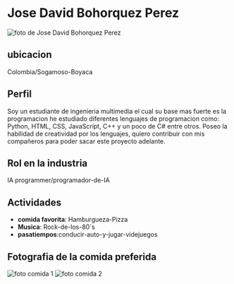 # Jose David Bohorquez Perez
![foto de Jose David Bohorquez Perez](Jose/David/Bohorquez/Perez/foto.jpeg)

## ubicacion
Colombia/Sogamoso-Boyaca

## Perfil
Soy un estudiante de ingenieria multimedia el cual su base mas fuerte es la programacion he estudiado diferentes lenguajes
de programacion como: Python, HTML, CSS, JavaScript, C++ y un poco de C# entre otros. Poseo la habilidad de creatividad por los 
lenguajes, quiero contribuir con mis compañeros para poder sacar este proyecto adelante.

## Rol en la industria
IA programmer/programador-de-IA

## Actividades
+ **comida favorita**: Hamburgueza-Pizza
+ **Musica**: Rock-de-los-80´s
+ **pasatiempos**:conducir-auto-y-jugar-videjuegos

## Fotografia de la comida preferida
![foto comida 1](Jose/David/Bohorquez/Perez/hamburguesa.jpg)
![foto comida 2](Jose/David/Bohorquez/Perez/pizza.jfif)



